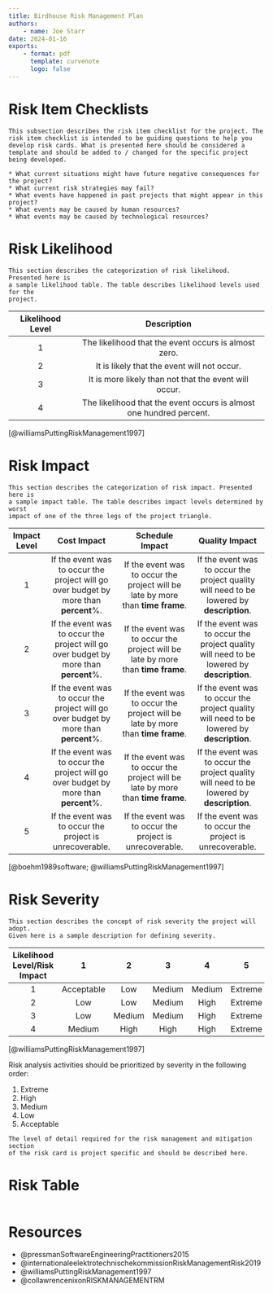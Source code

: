 ```yaml
---
title: Birdhouse Risk Management Plan
authors:
    - name: Joe Starr
date: 2024-01-16
exports:
    - format: pdf
      template: curvenote
      logo: false
---
```


# Risk Item Checklists

```{note}
This subsection describes the risk item checklist for the project. The risk item checklist is intended to be guiding questions to help you develop risk cards. What is presented here should be considered a template and should be added to / changed for the specific project being developed.

* What current situations might have future negative consequences for the project?
* What current risk strategies may fail?
* What events have happened in past projects that might appear in this project?
* What events may be caused by human resources?
* What events may be caused by technological resources?
```

# Risk Likelihood

```{note}
This section describes the categorization of risk likelihood. Presented here is
a sample likelihood table. The table describes likelihood levels used for the
project.
```

| Likelihood Level |                             Description                             |
| :--------------: | :-----------------------------------------------------------------: |
|        1         |        The likelihood that the event occurs is almost zero.         |
|        2         |             It is likely that the event will not occur.             |
|        3         |        It is more likely than not that the event will occur.        |
|        4         | The likelihood that the event occurs is almost one hundred percent. |

[@williamsPuttingRiskManagement1997]

# Risk Impact

```{note}
This section describes the categorization of risk impact. Presented here is
a sample impact table. The table describes impact levels determined by worst
impact of one of the three legs of the project triangle.
```

| Impact Level |                                     Cost Impact                                      |                                 Schedule Impact                                 |                                      Quality Impact                                       |
| :----------: | :----------------------------------------------------------------------------------: | :-----------------------------------------------------------------------------: | :---------------------------------------------------------------------------------------: |
|      1       | If the event was to occur the project will go over budget by more than **percent**%. | If the event was to occur the project will be late by more than **time frame**. | If the event was to occur the project quality will need to be lowered by **description**. |
|      2       | If the event was to occur the project will go over budget by more than **percent**%. | If the event was to occur the project will be late by more than **time frame**. | If the event was to occur the project quality will need to be lowered by **description**. |
|      3       | If the event was to occur the project will go over budget by more than **percent**%. | If the event was to occur the project will be late by more than **time frame**. | If the event was to occur the project quality will need to be lowered by **description**. |
|      4       | If the event was to occur the project will go over budget by more than **percent**%. | If the event was to occur the project will be late by more than **time frame**. | If the event was to occur the project quality will need to be lowered by **description**. |
|      5       |               If the event was to occur the project is unrecoverable.                |             If the event was to occur the project is unrecoverable.             |                  If the event was to occur the project is unrecoverable.                  |

[@boehm1989software; @williamsPuttingRiskManagement1997]

# Risk Severity

```{note}
This section describes the concept of risk severity the project will adopt.
Given here is a sample description for defining severity.
```

| Likelihood Level/Risk Impact |     1      |   2    |   3    |   4    |    5    |
| :--------------------------: | :--------: | :----: | :----: | :----: | :-----: |
|              1               | Acceptable |  Low   | Medium | Medium | Extreme |
|              2               |    Low     |  Low   | Medium |  High  | Extreme |
|              3               |    Low     | Medium | Medium |  High  | Extreme |
|              4               |   Medium   |  High  |  High  |  High  | Extreme |

[@williamsPuttingRiskManagement1997]

Risk analysis activities should be prioritized by severity in the following
order:

1. Extreme
2. High
3. Medium
4. Low
5. Acceptable

```{note}
The level of detail required for the risk management and mitigation section
of the risk card is project specific and should be described here.
```

# Risk Table

```{include} sections/risk_table.md

```

# Resources

*   @pressmanSoftwareEngineeringPractitioners2015
*   @internationaleelektrotechnischekommissionRiskManagementRisk2019
*   @williamsPuttingRiskManagement1997
*   @collawrencenixonRISKMANAGEMENTRM


